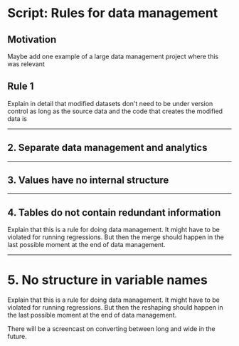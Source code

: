 # Script: Rules for data management

## Motivation

Maybe add one example of a large data management project where this was relevant

## Rule 1

Explain in detail that modified datasets don't need to be under version control as long
as the source data and the code that creates the modified data is

______________________________________________________________________

## 2. Separate data management and analytics

______________________________________________________________________

## 3. Values have no internal structure

______________________________________________________________________

## 4. Tables do not contain redundant information

Explain that this is a rule for doing data management. It might have to be violated for
running regressions. But then the merge should happen in the last possible moment at the
end of data management.

______________________________________________________________________

# 5. No structure in variable names

Explain that this is a rule for doing data management. It might have to be violated for
running regressions. But then the reshaping should happen in the last possible moment at
the end of data management.

There will be a screencast on converting between long and wide in the future.
